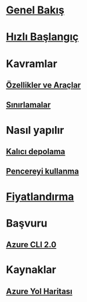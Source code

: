 # [Genel Bakış](overview.md)

# [Hızlı Başlangıç](quickstart.md)

# Kavramlar
## [Özellikler ve Araçlar](features.md)
## [Sınırlamalar](limitations.md)

# Nasıl yapılır
## [Kalıcı depolama](persisting-shell-storage.md)
## [Pencereyi kullanma](using-the-shell-window.md)

# [Fiyatlandırma](pricing.md)

# Başvuru
## [Azure CLI 2.0](/cli/azure) 
# Kaynaklar
## [Azure Yol Haritası](https://azure.microsoft.com/roadmap/)
